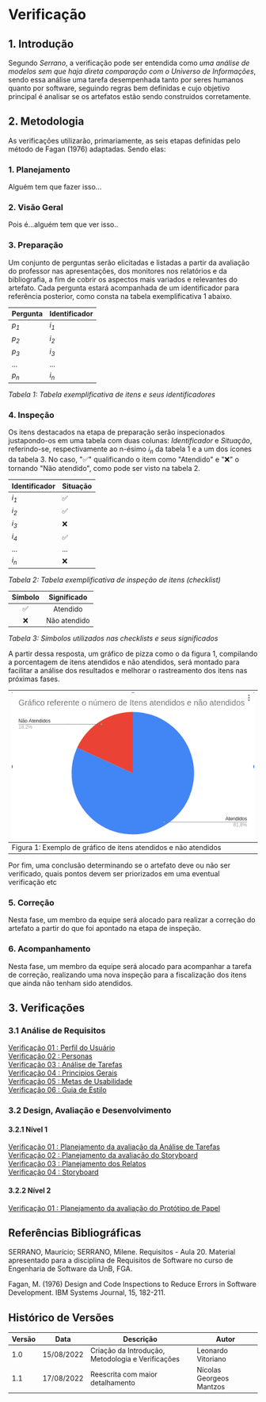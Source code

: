 # Verificação

## 1. Introdução

Segundo *Serrano*, a verificação pode ser entendida como *uma análise de modelos sem que haja direta comparação com o Universo de Informações*, sendo essa análise uma tarefa desempenhada tanto por seres humanos quanto por software, seguindo regras bem definidas e cujo objetivo principal é analisar se os artefatos estão sendo construidos corretamente.

## 2. Metodologia

As verificações utilizarão, primariamente, as seis etapas definidas pelo método de Fagan (1976) adaptadas. Sendo elas:

### 1. Planejamento

Alguém tem que fazer isso...
### 2. Visão Geral
Pois é...alguém tem que ver isso..

### 3. Preparação
Um conjunto de perguntas serão elicitadas e listadas a partir da avaliação do professor nas apresentações, dos monitores nos relatórios e da bibliografia, a fim de cobrir os aspectos mais variados e relevantes do artefato. Cada pergunta estará acompanhada de um identificador para referência posterior, como consta na tabela exemplificativa 1 abaixo.

| Pergunta | Identificador |
| ------------ | -------- |
| *p<sub>1</sub>*         | *i<sub>1</sub>*        |
| *p<sub>2</sub>*        | *i<sub>2</sub>*        |
| *p<sub>3</sub>*         | *i<sub>3</sub>*        |
| ...         | ...        |
| *p<sub>n</sub>*         | *i<sub>n</sub>*        |

_Tabela 1: Tabela exemplificativa de itens e seus identificadores_

### 4. Inspeção

Os itens destacados na etapa de preparação serão inspecionados justapondo-os em uma tabela com duas colunas: *Identificador* e *Situação*, referindo-se, respectivamente ao n-ésimo *i<sub>n</sub>* da tabela 1
e a um dos ícones da tabela 3. No caso, "✅" qualificando o item como "Atendido" e "❌" o tornando "Não atendido", como pode ser visto na tabela 2.

| Identificador | Situação |
| --------- | -------- |
| *i<sub>1</sub>*         | ✅        |
| *i<sub>2</sub>*         | ✅        |
| *i<sub>3</sub>*         | ❌        |
| *i<sub>4</sub>*         | ✅        |
| ...         | ...        |
| *i<sub>n</sub>*         |   ❌      |

_Tabela 2: Tabela exemplificativa de inspeção de itens (checklist)_

| Símbolo   |  Significado  |
|:---------:|:-------------:|
|     ✅     |   Atendido    |
|     ❌     | Não atendido  |

_Tabela 3: Símbolos utilizados nas checklists e seus significados_

A partir dessa resposta, um gráfico de pizza como o da figura 1, compilando a porcentagem de itens atendidos e
não atendidos, será montado para facilitar a análise dos resultados e melhorar o rastreamento dos itens
nas próximas fases.

| ![imagemGráfico](../_media/grafico_guiadeestilo.png) |
|---------------------------------------------------------|
| Figura 1: Exemplo de gráfico de itens atendidos e não atendidos    |

Por fim, uma conclusão determinando se o artefato deve ou não ser verificado, quais pontos devem ser priorizados em uma eventual verificação etc

### 5. Correção

Nesta fase, um membro da equipe será alocado para realizar a correção do artefato a partir do que foi apontado na etapa de inspeção.

### 6. Acompanhamento

Nesta fase, um membro da equipe será alocado para acompanhar a tarefa de correção, realizando uma nova inspeção para a fiscalização dos itens que ainda não tenham sido atendidos.

## 3. Verificações

### 3.1 Análise de Requisitos

[Verificação 01 : Perfil do Usuário](analise/verificacoes/verif_perfil_de_usuario.md)<br>
[Verificação 02 : Personas](analise/verificacoes/)<br>
[Verificação 03 : Análise de Tarefas](analise/verificacoes/)<br>
[Verificação 04 : Principios Gerais](analise/verificacoes/verif_principios_gerais.md)<br>
[Verificação 05 : Metas de Usabilidade](analise/verificacoes/)<br>
[Verificação 06 : Guia de Estilo](analise/verificacoes/verificacao_guia_estilo.md)<br>


### 3.2 Design, Avaliação e Desenvolvimento

#### 3.2.1 Nível 1

[Verificação 01 : Planejamento da avaliação da Análise de Tarefas](analise/verificacoes/verificacao_planejamento_analise_tarefas.md)<br>
[Verificação 02 : Planejamento da avaliação do Storyboard](analise/verificacoes/)<br>
[Verificação 03 : Planejamento dos Relatos](analise/verificacoes/)<br>
[Verificação 04 : Storyboard](analise/verificacoes/)<br>

#### 3.2.2 Nível 2

[Verificação 01 : Planejamento da avaliação do Protótipo de Papel](analise/verificacoes/verificacao_planejamento_prototipacao_papel.md)<br>

## Referências Bibliográficas

SERRANO, Maurício; SERRANO, Milene. Requisitos - Aula 20. Material apresentado para a disciplina de Requisitos de Software no curso de Engenharia de Software da UnB, FGA.

Fagan, M. (1976) Design and Code Inspections to Reduce Errors in Software Development. IBM Systems Journal, 15, 182-211.

## Histórico de Versões

| Versão | Data       | Descrição         | Autor              |
| ------ | ---------- | ----------------- | ------------------ |
| 1.0    | 15/08/2022 | Criação da Introdução, Metodologia e Verificações | Leonardo Vitoriano |
| 1.1    | 17/08/2022 | Reescrita com maior detalhamento | Nícolas Georgeos Mantzos |
